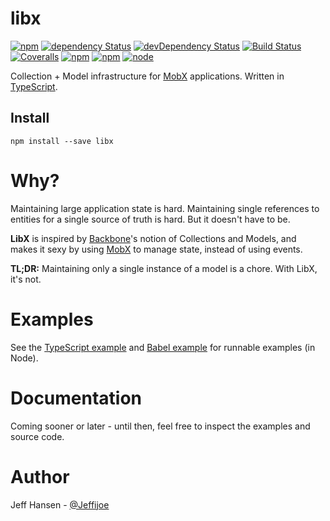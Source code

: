 # libx

[![npm](https://img.shields.io/npm/v/libx.svg?maxAge=1000)](https://www.npmjs.com/package/libx)
[![dependency Status](https://img.shields.io/david/jeffijoe/libx.svg?maxAge=1000)](https://david-dm.org/jeffijoe/libx)
[![devDependency Status](https://img.shields.io/david/dev/jeffijoe/libx.svg?maxAge=1000)](https://david-dm.org/jeffijoe/libx)
[![Build Status](https://img.shields.io/travis/jeffijoe/libx.svg?maxAge=1000)](https://travis-ci.org/jeffijoe/libx)
[![Coveralls](https://img.shields.io/coveralls/jeffijoe/libx.svg?maxAge=1000)](https://coveralls.io/github/jeffijoe/libx)
[![npm](https://img.shields.io/npm/dt/libx.svg?maxAge=1000)](https://www.npmjs.com/package/libx)
[![npm](https://img.shields.io/npm/l/libx.svg?maxAge=1000)](https://github.com/jeffijoe/libx/blob/master/LICENSE.md)
[![node](https://img.shields.io/node/v/libx.svg?maxAge=1000)](https://www.npmjs.com/package/libx)

Collection + Model infrastructure for [MobX](https://github.com/mobxjs/mobx) applications. Written in [TypeScript](https://github.com/Microsoft/TypeScript).

## Install

```
npm install --save libx
```

# Why?

Maintaining large application state is hard. Maintaining single references to entities for a single source of truth is 
hard. But it doesn't have to be.

**LibX** is inspired by [Backbone](https://github.com/jashkenas/backbone)'s notion of Collections and Models, and makes it sexy by using [MobX](https://github.com/mobxjs/mobx) to manage state,
instead of using events.

**TL;DR:** Maintaining only a single instance of a model is a chore. With LibX, it's not.

# Examples

See the [TypeScript example][ts-example] and [Babel example][babel-example] for runnable examples (in Node).

# Documentation

Coming sooner or later - until then, feel free to inspect the examples and source code.

# Author

Jeff Hansen - [@Jeffijoe](https://twitter.com/Jeffijoe)

[ts-example]: /examples/typescript
[babel-example]: /examples/babel
